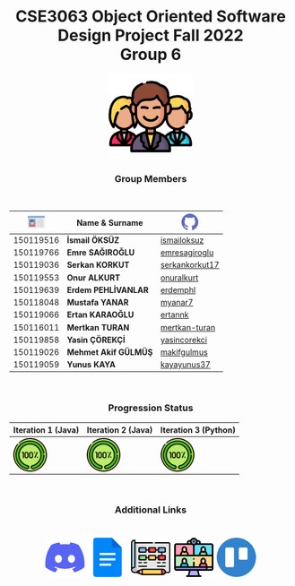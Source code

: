 <div align="center" >

# **CSE3063 Object Oriented Software Design Project Fall 2022 <br>Group 6** 

<img src="/CSE3063-Object-Oriented-Software-Design/icons/man.png" width="150">

<br>

### **Group Members**
<br>

|<img src="/CSE3063-Object-Oriented-Software-Design/icons/card.png" width="30">   | Name & Surname  |<img src="/CSE3063-Object-Oriented-Software-Design/icons/github.png" width="30">|
|---|---|---|
|150119516   |**İsmail ÖKSÜZ**   |<a href="https://github.com/ismailoksuz/">ismailoksuz</a>|
|150119766   |**Emre SAĞIROĞLU**   |<a href="https://github.com/emresagiroglu/">emresagiroglu</a>|
|150119036   |**Serkan KORKUT**   |<a href="https://github.com/serkankorkut17/">serkankorkut17</a>|
|150119553   |**Onur ALKURT**   |<a href="https://github.com/onuralkurt/">onuralkurt</a>|
|150119639   |**Erdem PEHLİVANLAR**   |<a href="https://github.com/erdemphl/">erdemphl</a>|
|150118048   |**Mustafa YANAR**   |<a href="https://github.com/myanar7/">myanar7</a>|
|150119066   |**Ertan KARAOĞLU**   |<a href="https://github.com/ertannk/">ertannk</a>|
|150116011   |**Mertkan TURAN**   |<a href="https://github.com/mertkan-turan/">mertkan-turan</a>|
|150119858   |**Yasin ÇÖREKÇİ**   |<a href="https://github.com/yasincorekci/">yasincorekci</a>|
|150119026   |**Mehmet Akif GÜLMÜŞ**   |<a href="https://github.com/makifgulmus/">makifgulmus</a>|
|150119059   |**Yunus KAYA**   |<a href="https://github.com/kayayunus37/">kayayunus37</a>|

</div>
<div align="center" >
<br>

### **Progression Status**


|Iteration 1 (Java)|Iteration 2 (Java)|Iteration 3 (Python)|
|---|---|---|
|<img align="center" src=/CSE3063-Object-Oriented-Software-Design/icons/completed.png height="60"/>|<img align="center" src=/CSE3063-Object-Oriented-Software-Design/icons/completed.png height="60"/>|<img align="center" src=/CSE3063-Object-Oriented-Software-Design/icons/completed.png height="60"/>|

</div>
<div align="center">
<br>

### **Additional Links**
<h1 align="center">
<a href="https://discord.gg/fa8y4F65v9" target="blank"><img align="center" alt="Discord" src=/CSE3063-Object-Oriented-Software-Design/icons/discord.png height="70"/></a>
<a href="https://docs.google.com/" target="blank"><img align="center" alt="Google Docs" src=/CSE3063-Object-Oriented-Software-Design/icons/google-docs.png height="70"/></a>
<a href="https://app.diagrams.net//" target="blank"><img align="center" alt="Draw IO" src=/CSE3063-Object-Oriented-Software-Design/icons/diagram.png height="70"/></a>
<a href="https://doodle.com/en//" target="blank"><img align="center" alt="Doodle" src=/CSE3063-Object-Oriented-Software-Design/icons/meeting.png height="70"/></a>
<a href="https://trello.com/b/Bx3LmrmP/cse3063f22p1grp6iteration-3" target="blank"><img align="center" alt="Kanban Board" src=/CSE3063-Object-Oriented-Software-Design/icons/trello.png height="70"/></a>
</h1>


</div>

